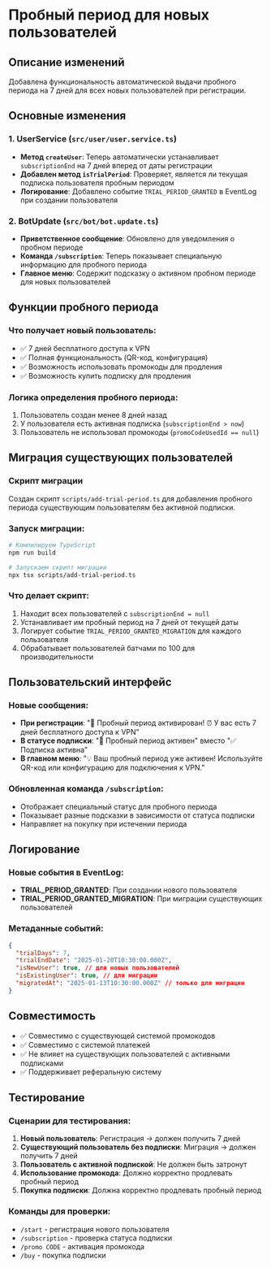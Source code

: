 # Пробный период для новых пользователей

## Описание изменений

Добавлена функциональность автоматической выдачи пробного периода на 7 дней для всех новых пользователей при регистрации.

## Основные изменения

### 1. UserService (`src/user/user.service.ts`)

- **Метод `createUser`**: Теперь автоматически устанавливает `subscriptionEnd` на 7 дней вперед от даты регистрации
- **Добавлен метод `isTrialPeriod`**: Проверяет, является ли текущая подписка пользователя пробным периодом
- **Логирование**: Добавлено событие `TRIAL_PERIOD_GRANTED` в EventLog при создании пользователя

### 2. BotUpdate (`src/bot/bot.update.ts`)

- **Приветственное сообщение**: Обновлено для уведомления о пробном периоде
- **Команда `/subscription`**: Теперь показывает специальную информацию для пробного периода
- **Главное меню**: Содержит подсказку о активном пробном периоде для новых пользователей

## Функции пробного периода

### Что получает новый пользователь:

- ✅ 7 дней бесплатного доступа к VPN
- ✅ Полная функциональность (QR-код, конфигурация)
- ✅ Возможность использовать промокоды для продления
- ✅ Возможность купить подписку для продления

### Логика определения пробного периода:

1. Пользователь создан менее 8 дней назад
2. У пользователя есть активная подписка (`subscriptionEnd > now`)
3. Пользователь не использовал промокоды (`promoCodeUsedId == null`)

## Миграция существующих пользователей

### Скрипт миграции

Создан скрипт `scripts/add-trial-period.ts` для добавления пробного периода существующим пользователям без активной подписки.

### Запуск миграции:

```bash
# Компилируем TypeScript
npm run build

# Запускаем скрипт миграции
npx tsx scripts/add-trial-period.ts
```

### Что делает скрипт:

1. Находит всех пользователей с `subscriptionEnd = null`
2. Устанавливает им пробный период на 7 дней от текущей даты
3. Логирует событие `TRIAL_PERIOD_GRANTED_MIGRATION` для каждого пользователя
4. Обрабатывает пользователей батчами по 100 для производительности

## Пользовательский интерфейс

### Новые сообщения:

- **При регистрации**: "🎁 Пробный период активирован! ⏰ У вас есть 7 дней бесплатного доступа к VPN"
- **В статусе подписки**: "🎁 Пробный период активен" вместо "✅ Подписка активна"
- **В главном меню**: "💡 Ваш пробный период уже активен! Используйте QR-код или конфигурацию для подключения к VPN."

### Обновленная команда `/subscription`:

- Отображает специальный статус для пробного периода
- Показывает разные подсказки в зависимости от статуса подписки
- Направляет на покупку при истечении периода

## Логирование

### Новые события в EventLog:

- **TRIAL_PERIOD_GRANTED**: При создании нового пользователя
- **TRIAL_PERIOD_GRANTED_MIGRATION**: При миграции существующих пользователей

### Метаданные событий:

```json
{
  "trialDays": 7,
  "trialEndDate": "2025-01-20T10:30:00.000Z",
  "isNewUser": true, // для новых пользователей
  "isExistingUser": true, // для миграции
  "migratedAt": "2025-01-13T10:30:00.000Z" // только для миграции
}
```

## Совместимость

- ✅ Совместимо с существующей системой промокодов
- ✅ Совместимо с системой платежей
- ✅ Не влияет на существующих пользователей с активными подписками
- ✅ Поддерживает реферальную систему

## Тестирование

### Сценарии для тестирования:

1. **Новый пользователь**: Регистрация → должен получить 7 дней
2. **Существующий пользователь без подписки**: Миграция → должен получить 7 дней
3. **Пользователь с активной подпиской**: Не должен быть затронут
4. **Использование промокода**: Должно корректно продлевать пробный период
5. **Покупка подписки**: Должна корректно продлевать пробный период

### Команды для проверки:

- `/start` - регистрация нового пользователя
- `/subscription` - проверка статуса подписки
- `/promo CODE` - активация промокода
- `/buy` - покупка подписки
